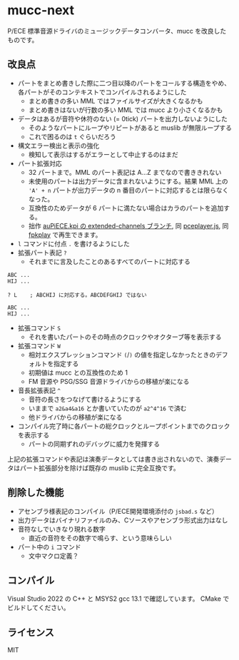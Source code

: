 mucc-next
=========

P/ECE 標準音源ドライバのミュージックデータコンバータ、mucc を改良したものです。

## 改良点

- パートをまとめ書きした際に二つ目以降のパートをコールする構造をやめ、各パートがそのコンテキストでコンパイルされるようにした
  - まとめ書きの多い MML ではファイルサイズが大きくなるかも
  - まとめ書きはないが行数の多い MML では mucc より小さくなるかも
- データはあるが音符や休符のない (= 0tick) パートを出力しないようにした
  - そのようなパートにループやリピートがあると muslib が無限ループする
  - これで困るのは `t` ぐらいだろう 
- 構文エラー検出と表示の強化
  - 検知して表示はするがエラーとして中止するのはまだ
- パート拡張対応
  - 32 パートまで。MML のパート表記は A...Z までなので書ききれない
  - 未使用のパートは出力データに含まれないようにする。結果 MML 上の `'A' + n` パートが出力データの n 番目のパートに対応するとは限らなくなった。
  - 互換性のためデータが 6 パートに満たない場合はカラのパートを追加する。
  - 拙作 [auPiECE.kpi の extended-channels ブランチ](https://github.com/autch/auPiECE.kpi/tree/extended-channels), 同 [pceplayer.js](https://github.com/autch/pceplayer.js/tree/modernize-2024), 同 [fpkplay](https://github.com/autch/fpkplay) で再生できます。
- `l` コマンドに付点 `.` を書けるようにした
- 拡張パート表記 `?`
  - それまでに言及したことのあるすべてのパートに対応する
```
ABC ...
HIJ ...

? L    ; ABCHIJ に対応する。ABCDEFGHIJ ではない

ABC ...
HIJ ...
```
- 拡張コマンド `S`
  - それを書いたパートのその時点のクロックやオクターブ等を表示する
- 拡張コマンド `W`
  - 相対エクスプレッションコマンド `(`/`)` の値を指定しなかったときのデフォルトを指定する
  - 初期値は mucc との互換性のため 1
  - FM 音源や PSG/SSG 音源ドライバからの移植が楽になる
- 音長拡張表記 `^`
  - 音符の長さをつなげて書けるようにする
  - いままで `a2&a4&a16` とか書いていたのが `a2^4^16` で済む
  - 他ドライバからの移植が楽になる
- コンパイル完了時に各パートの総クロックとループポイントまでのクロックを表示する
  - パートの同期ずれのデバッグに威力を発揮する

上記の拡張コマンドや表記は演奏データとしては書き出されないので、演奏データはパート拡張部分を除けば既存の muslib に完全互換です。

## 削除した機能

- アセンブラ様表記のコンパイル（P/ECE開発環境添付の `jsbad.s` など）
- 出力データはバイナリファイルのみ、Cソースやアセンブラ形式出力はなし
- 音符なしでいきなり現れる数字
  - 直近の音符をその数字で鳴らす、という意味らしい
- パート中の `i` コマンド
  - 文中マクロ定義？

## コンパイル
 
Visual Studio 2022 の C++ と MSYS2 gcc 13.1 で確認しています。
CMake でビルドしてください。

## ライセンス

MIT
